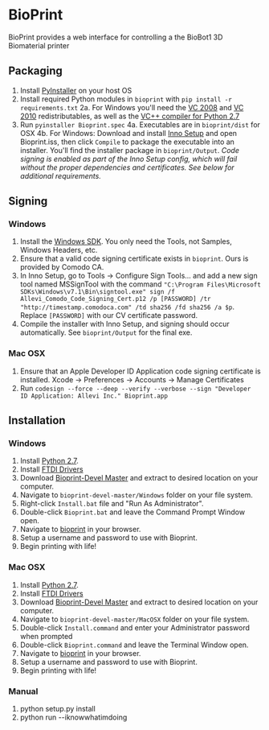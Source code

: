BioPrint
=========

BioPrint provides a  web interface for controlling a the BioBot1 3D Biomaterial printer


Packaging
------------

1. Install [PyInstaller](https://pyinstaller.readthedocs.io/en/stable/installation.html) on your host OS
2. Install required Python modules in `bioprint` with `pip install -r requirements.txt`
2a. For Windows you'll need the [VC 2008](http://download.microsoft.com/download/d/2/4/d242c3fb-da5a-4542-ad66-f9661d0a8d19/vcredist_x64.exe) and [VC 2010](http://download.microsoft.com/download/3/2/2/3224B87F-CFA0-4E70-BDA3-3DE650EFEBA5/vcredist_x64.exe) redistributables, as well as the [VC++ compiler for Python 2.7]( http://aka.ms/vcpython27)
3. Run `pyinstaller Bioprint.spec`
4a. Executables are in `bioprint/dist` for OSX
4b. For Windows: Download and install [Inno Setup](http://www.jrsoftware.org/isinfo.php) and open Bioprint.iss, then click `Compile` to package the executable into an installer. You'll find the installer package in `bioprint/Output`. *Code signing is enabled as part of the Inno Setup config, which will fail without the proper dependencies and certificates. See below for additional requirements.*


Signing
------------

### Windows

1. Install the [Windows SDK](http://go.microsoft.com/fwlink/p/?linkid=84091). You only need the Tools, not Samples, Windows Headers, etc.
2. Ensure that a valid code signing certificate exists in `bioprint`. Ours is provided by Comodo CA.
3. In Inno Setup, go to Tools -> Configure Sign Tools... and add a new sign tool named MSSignTool with the command `"C:\Program Files\Microsoft SDKs\Windows\v7.1\Bin\signtool.exe" sign /f Allevi_Comodo_Code_Signing_Cert.p12 /p [PASSWORD] /tr "http://timestamp.comodoca.com" /td sha256 /fd sha256 /a $p`. Replace `[PASSWORD]` with our CV certificate password.
4. Compile the installer with Inno Setup, and signing should occur automatically. See `bioprint/Output` for the final exe.

### Mac OSX

1. Ensure that an Apple Developer ID Application code signing certificate is installed. Xcode -> Preferences -> Accounts -> Manage Certificates
2. Run `codesign --force --deep --verify --verbose --sign "Developer ID Application: Allevi Inc." Bioprint.app`


Installation
------------

### Windows

1. Install [Python 2.7](https://www.python.org/ftp/python/2.7.11/python-2.7.11.msi).
2. Install [FTDI Drivers](http://www.ftdichip.com/Drivers/CDM/CDM%20v2.12.12%20WHQL%20Certified.exe)
3. Download [Bioprint-Devel Master](https://github.com/biobotsdev/bioprint-devel/archive/master.zip) and extract to desired location on your computer.
4. Navigate to `bioprint-devel-master/Windows` folder on your file system.
5. Right-click `Install.bat` file and "Run As Administrator".
6. Double-click `Bioprint.bat` and leave the Command Prompt Window open.
7. Navigate to [bioprint](http://bioprint/) in your browser.
8. Setup a username and password to use with Bioprint.
9. Begin printing with life!

### Mac OSX

1. Install [Python 2.7](https://www.python.org/ftp/python/2.7.11/python-2.7.11-macosx10.6.pkg).
2. Install [FTDI Drivers](http://www.ftdichip.com/Drivers/VCP/MacOSX/FTDIUSBSerialDriver_v2_3.dmg)
3. Download [Bioprint-Devel Master](https://github.com/biobotsdev/bioprint-devel/archive/master.zip) and extract to desired location on your computer.
4. Navigate to `bioprint-devel-master/MacOSX` folder on your file system.
5. Double-click `Install.command` and enter your Administrator password when prompted
6. Double-click `Bioprint.command` and leave the Terminal Window open.
7. Navigate to [bioprint](http://bioprint/) in your browser.
8. Setup a username and password to use with Bioprint.
9. Begin printing with life!

### Manual
1. python setup.py install
2. python run --iknowwhatimdoing
